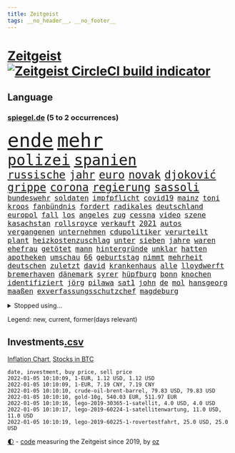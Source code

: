 ```yaml
---
title: Zeitgeist
tags: __no_header__, __no_footer__
---
```


# [Zeitgeist](https://oliz.io/zeitgeist/) [![Zeitgeist CircleCI build indicator](https://circleci.com/gh/ooz/zeitgeist.svg?style=shield)](https://circleci.com/gh/ooz/zeitgeist)

## Language

<h3><a href="https://www.spiegel.de" target="_blank">spiegel.de</a> (5 to 2 occurrences)</h3>
<p style="font-family:monospace">
<span style="font-size:32pt"><a href="news_links.html#ende" class="current">ende</a></span>
<span style="font-size:32pt"><a href="news_links.html#mehr" class="current">mehr</a></span>
<br>
<span style="font-size:25pt"><a href="news_links.html#polizei" class="current">polizei</a></span>
<span style="font-size:25pt"><a href="news_links.html#spanien" class="current">spanien</a></span>
<br>
<span style="font-size:18pt"><a href="news_links.html#russische" class="current">russische</a></span>
<span style="font-size:18pt"><a href="news_links.html#jahr" class="current">jahr</a></span>
<span style="font-size:18pt"><a href="news_links.html#euro" class="current">euro</a></span>
<span style="font-size:18pt"><a href="news_links.html#novak" class="current">novak</a></span>
<span style="font-size:18pt"><a href="news_links.html#djoković" class="current">djoković</a></span>
<span style="font-size:18pt"><a href="news_links.html#grippe" class="current">grippe</a></span>
<span style="font-size:18pt"><a href="news_links.html#corona" class="current">corona</a></span>
<span style="font-size:18pt"><a href="news_links.html#regierung" class="current">regierung</a></span>
<span style="font-size:18pt"><a href="news_links.html#sassoli" class="new">sassoli</a></span>
<br>
<span style="font-size:12pt"><a href="news_links.html#bundeswehr" class="current">bundeswehr</a></span>
<span style="font-size:12pt"><a href="news_links.html#soldaten" class="current">soldaten</a></span>
<span style="font-size:12pt"><a href="news_links.html#impfpflicht" class="current">impfpflicht</a></span>
<span style="font-size:12pt"><a href="news_links.html#covid19" class="current">covid19</a></span>
<span style="font-size:12pt"><a href="news_links.html#mainz" class="current">mainz</a></span>
<span style="font-size:12pt"><a href="news_links.html#toni" class="current">toni</a></span>
<span style="font-size:12pt"><a href="news_links.html#kroos" class="new">kroos</a></span>
<span style="font-size:12pt"><a href="news_links.html#fanbündnis" class="new">fanbündnis</a></span>
<span style="font-size:12pt"><a href="news_links.html#fordert" class="current">fordert</a></span>
<span style="font-size:12pt"><a href="news_links.html#radikales" class="new">radikales</a></span>
<span style="font-size:12pt"><a href="news_links.html#deutschland" class="current">deutschland</a></span>
<span style="font-size:12pt"><a href="news_links.html#europol" class="current">europol</a></span>
<span style="font-size:12pt"><a href="news_links.html#fall" class="current">fall</a></span>
<span style="font-size:12pt"><a href="news_links.html#los" class="current">los</a></span>
<span style="font-size:12pt"><a href="news_links.html#angeles" class="current">angeles</a></span>
<span style="font-size:12pt"><a href="news_links.html#zug" class="current">zug</a></span>
<span style="font-size:12pt"><a href="news_links.html#cessna" class="current">cessna</a></span>
<span style="font-size:12pt"><a href="news_links.html#video" class="current">video</a></span>
<span style="font-size:12pt"><a href="news_links.html#szene" class="current">szene</a></span>
<span style="font-size:12pt"><a href="news_links.html#kasachstan" class="new">kasachstan</a></span>
<span style="font-size:12pt"><a href="news_links.html#rollsroyce" class="current">rollsroyce</a></span>
<span style="font-size:12pt"><a href="news_links.html#verkauft" class="current">verkauft</a></span>
<span style="font-size:12pt"><a href="news_links.html#2021" class="current">2021</a></span>
<span style="font-size:12pt"><a href="news_links.html#autos" class="current">autos</a></span>
<span style="font-size:12pt"><a href="news_links.html#vergangenen" class="current">vergangenen</a></span>
<span style="font-size:12pt"><a href="news_links.html#unternehmen" class="current">unternehmen</a></span>
<span style="font-size:12pt"><a href="news_links.html#cdupolitiker" class="current">cdupolitiker</a></span>
<span style="font-size:12pt"><a href="news_links.html#verurteilt" class="current">verurteilt</a></span>
<span style="font-size:12pt"><a href="news_links.html#plant" class="current">plant</a></span>
<span style="font-size:12pt"><a href="news_links.html#heizkostenzuschlag" class="new">heizkostenzuschlag</a></span>
<span style="font-size:12pt"><a href="news_links.html#unter" class="current">unter</a></span>
<span style="font-size:12pt"><a href="news_links.html#sieben" class="current">sieben</a></span>
<span style="font-size:12pt"><a href="news_links.html#jahre" class="current">jahre</a></span>
<span style="font-size:12pt"><a href="news_links.html#waren" class="current">waren</a></span>
<span style="font-size:12pt"><a href="news_links.html#ehefrau" class="current">ehefrau</a></span>
<span style="font-size:12pt"><a href="news_links.html#getötet" class="current">getötet</a></span>
<span style="font-size:12pt"><a href="news_links.html#mann" class="current">mann</a></span>
<span style="font-size:12pt"><a href="news_links.html#hintergründe" class="current">hintergründe</a></span>
<span style="font-size:12pt"><a href="news_links.html#unklar" class="current">unklar</a></span>
<span style="font-size:12pt"><a href="news_links.html#hatten" class="current">hatten</a></span>
<span style="font-size:12pt"><a href="news_links.html#apotheken" class="current">apotheken</a></span>
<span style="font-size:12pt"><a href="news_links.html#umschau" class="new">umschau</a></span>
<span style="font-size:12pt"><a href="news_links.html#66" class="current">66</a></span>
<span style="font-size:12pt"><a href="news_links.html#geburtstag" class="current">geburtstag</a></span>
<span style="font-size:12pt"><a href="news_links.html#nimmt" class="current">nimmt</a></span>
<span style="font-size:12pt"><a href="news_links.html#mehrheit" class="current">mehrheit</a></span>
<span style="font-size:12pt"><a href="news_links.html#deutschen" class="current">deutschen</a></span>
<span style="font-size:12pt"><a href="news_links.html#zuletzt" class="current">zuletzt</a></span>
<span style="font-size:12pt"><a href="news_links.html#david" class="current">david</a></span>
<span style="font-size:12pt"><a href="news_links.html#krankenhaus" class="current">krankenhaus</a></span>
<span style="font-size:12pt"><a href="news_links.html#alle" class="current">alle</a></span>
<span style="font-size:12pt"><a href="news_links.html#lloydwerft" class="new">lloydwerft</a></span>
<span style="font-size:12pt"><a href="news_links.html#bremerhaven" class="new">bremerhaven</a></span>
<span style="font-size:12pt"><a href="news_links.html#dänemark" class="current">dänemark</a></span>
<span style="font-size:12pt"><a href="news_links.html#syrer" class="current">syrer</a></span>
<span style="font-size:12pt"><a href="news_links.html#hüpfburg" class="current">hüpfburg</a></span>
<span style="font-size:12pt"><a href="news_links.html#bonn" class="new">bonn</a></span>
<span style="font-size:12pt"><a href="news_links.html#knochen" class="current">knochen</a></span>
<span style="font-size:12pt"><a href="news_links.html#identifiziert" class="current">identifiziert</a></span>
<span style="font-size:12pt"><a href="news_links.html#jörg" class="current">jörg</a></span>
<span style="font-size:12pt"><a href="news_links.html#pilawa" class="new">pilawa</a></span>
<span style="font-size:12pt"><a href="news_links.html#sat1" class="current">sat1</a></span>
<span style="font-size:12pt"><a href="news_links.html#john" class="current">john</a></span>
<span style="font-size:12pt"><a href="news_links.html#de" class="current">de</a></span>
<span style="font-size:12pt"><a href="news_links.html#mol" class="new">mol</a></span>
<span style="font-size:12pt"><a href="news_links.html#hansgeorg" class="new">hansgeorg</a></span>
<span style="font-size:12pt"><a href="news_links.html#maaßen" class="new">maaßen</a></span>
<span style="font-size:12pt"><a href="news_links.html#exverfassungsschutzchef" class="new">exverfassungsschutzchef</a></span>
<span style="font-size:12pt"><a href="news_links.html#magdeburg" class="current">magdeburg</a></span>
</p>
<details>
<summary>Stopped using...</summary>
<p class="former" style="font-size:12pt">
exemplare(446) starke(446) beschließt(445) draußen(445) prüfung(445) alternativen(444) durchsucht(444) erholung(444) komplizen(444) modernen(444) schlechten(444) verschaffen(444) abends(443) außenminister(443) flick(443) konzernchef(443) persönliche(443) scheuer(443) strafmaßnahmen(443) williams(443) erfahrungen(442) kanzlerin(442) muster(442) private(442) subventionen(442) tode(442) unterschiede(442) warentest(442) anwalt(441) bessere(441) brettspiele(441) egal(441) einführen(441) elfmeter(441) fraktionschef(441) gesamte(441) nannte(441) rückschlag(441) schlag(441) sechsten(441) stil(441) verkehrsminister(441) 2000(440) angebot(440) auslöser(440) dahin(440) euphorie(440) extreme(440) mahnt(440) nachfolge(440) regieren(440) unentschieden(440) ursula(440) vorliegt(440) begrenzen(439) begründung(439) gewaltige(439) haare(439) ignoriert(439) radsport(439) bars(438) christopher(438) einzug(438) entschied(438) erneuter(438) gerecht(438) kochinstituts(438) kritische(438) kurve(438) mathias(438) wartet(438) wege(438) berlins(437) beschließen(437) co₂(437) eingebrochen(437) einziehen(437) erinnerungen(437) fahrrad(437) hinterlassen(437) horst(437) jury(437) längere(437) positionen(437) studierenden(437) tödlicher(437) zurzeit(437) 39(436) bewerber(436) bundeskanzlerin(436) coronalockdown(436) digitaler(436) festnahme(436) gearbeitet(436) gerufen(436) geschickt(436) gigantische(436) hammer(436) hansi(436) heimlich(436) microsoft(436) norbert(436) nutzte(436) preisen(436) ursachen(436) veranstaltung(436) zentrale(436) allianz(435) ankündigung(435) astrazeneca(435) ausgegeben(435) erbe(435) klimaneutral(435) koch(435) nachwuchs(435) schmidt(435) schnelltests(435) still(435) verdächtigt(435) verstärken(435) gefährden(434) kulissen(434) lob(434) opfers(434) razzia(434) regionen(434) reißt(434) trennt(434) 2023(433) anderthalb(433) anruf(433) bestes(433) bewegung(433) gelegenheit(433) nachspiel(433) regiert(433) übernahme(433) beinahe(432) deutet(432) halben(432) lager(432) neuem(432) normalität(432) schönsten(432) verteilung(432) wahre(432) arbeitslosigkeit(431) institut(431) könig(431) melanie(431) nationale(431) offensive(431) zinsen(431) üben(431) gaben(430) spektakulären(430) eindämmen(429) geklärt(429) irak(429) noten(429) schwerem(429) schwierigkeiten(429) siegte(429) transporter(429) anzeigen(428) aufbruch(428) dar(428) dieselskandal(428) digitalen(428) gekauft(428) kommunistische(428) notruf(428) rat(428) rechts(428) unten(428) 11(427) fakten(427) kanzleramtschef(427) kostet(427) spekulationen(427) zigaretten(427) zwischenzeitlich(427) begründet(426) ermittlern(426) kanzlerschaft(426) negative(426) verbände(426) 52(425) mode(425) roger(425) schottland(425) ecken(424) grünenchef(424) hürde(424) strenge(424) attacken(423) begeistert(423) exporte(423) herzen(423) kontrollen(423) spaß(423) verteidigen(423) zeugin(423) abgewiesen(422) haftstrafen(422) moskaus(422) verschwiegen(422) auftreten(421) auktion(421) brandstiftung(421) detail(421) genauso(421) option(421) rückzug(421) belege(420) drohe(420) marsch(420) mitnehmen(420) provokation(420) schwerverletzte(420) verklagen(420) einheitliche(419) hunger(419) spotify(419) weckt(419) begriff(418) frisch(418) gesichert(418) singapur(417) treiben(417) bundes(416) bushido(415) unterschrieben(415) fan(414) laufenden(414) projekte(413) hausarrest(412) nationalteam(412) spahns(412) steigern(412) america(410) coronazeiten(409) ministerien(409) pushbacks(409) aktivist(408) hohem(408) museum(408) benötigte(407) impfkommission(407) schock(407) unterdessen(407) verfolger(407) wendet(407) wiener(407) auseinandersetzung(406) flagge(406) jubeln(406) apples(404) psychisch(403) staus(403) schaut(402) gewarnt(401) intelligenz(401) intensivstation(401) künstliche(401) munition(401) suchten(401) bewaffneten(399) festhalten(399) thüringer(398) weitermachen(398) grünenchefin(397) überfall(397) laufbahn(396) prägte(395) gewannen(394) rodrigo(394) startup(394) vertraute(394) jones(393) schätzen(393) sammelte(390) ursprünglich(390) wasserstoff(388) normalerweise(385) indiana(384) offener(383) teuren(383) sammeln(382) hagen(381) schach(380) herzinfarkt(377) beheben(375) bestechung(375) coronafolgen(375) discounter(375) versammelt(373) boomt(370) vertrauten(370) unfällen(369) kilo(368) 13jährige(366) abgabe(363) flogen(361) herrschaft(361) rüstet(361) aufheben(358) heidelberg(358) 150000(357) bauarbeiten(357) biontech/pfizer(357) dosis(344) unterschrift(342) arbeitsgericht(338) infos(336) klettert(330) vereinbarung(324) völkermord(323) flächendeckend(315) panzer(312) estland(310) vormarsch(309) walterborjans(306) wunden(305) medaille(300) carlos(296) längerem(295) 53jähriger(294) indigenen(292) westberlin(287) übung(287) interessante(272) abgestürzt(268) 15jähriger(265) bewirbt(265) nationalelf(262) geschützte(261) zoff(259) enthalten(249) ferdinand(248) illusion(246) vorgesetzten(246) bildtv(242) wütenden(239) verstappens(234) erwachsen(233) erschüttern(232) motorrad(232) label(226) 2013(224) auszeichnung(224) neudelhi(222) beispiellose(221) zwickau(220) hingelegt(217) absolute(215) fronten(214) nationaltrainer(213) litten(212) johansson(211) strafverfolgung(211) fußballklub(207) gefälscht(207) lehrerverband(206) mitregieren(205) einsätze(204) verließ(201) ausgezahlt(200) organisierten(199) vorgang(199) wessen(199) laune(198) serbien(198) stein(195) us(194) bevorzugt(192) notlandung(192) menschenmenge(191) kw(189) hochrechnung(187) wussten(187) allgegenwärtig(186) umfang(186) aufzunehmen(185) vormittag(185) bauern(183) eingemischt(183) ernstfall(183) fotografen(183) profil(183) vorerkrankungen(183) wahlsieger(183) ausnahme(182) bestseller(182) pendler(182) guido(181) jahrelange(181) machtwechsel(179) ranking(179) kümmern(178) erbeutet(177) jamaika(177) rängen(176) lucas(175) besseres(174) coup(171) hebel(171) zeugnis(171) anpassen(170) instrumente(169) leuchten(169) merkwürdigen(169) misshandlung(169) russen(169) aufsichtsratschef(168) günstige(168) rezepte(168) warnungen(168) 1941(167) 72(166) stockt(166) genauer(164) verliebt(164) visa(164) 1997(163) abgeordneter(163) warteten(163) britney(162) spears(162) anwohnern(160) geldwäsche(160) verteidigungsministeriums(159) dick(158) zugestimmt(158) zwischendurch(157) gegenwart(156) nächster(156) alqaida(155) tätig(155) umzug(155) abgesehen(154) überfüllt(154) überwältigender(154) 18jährige(153) abtreibungsgesetz(153) schrecklich(150) wunderkind(150) kartellbehörde(149) kreativ(149) verkauften(149) alleingang(148) lebten(148) 31jährige(147) dankte(146) verdrängt(145) sportlern(144) metall(143) abschiebungen(142) kolumbianische(142) krater(142) oberbayern(142) rauch(142) weibliche(142) planet(141) topmanager(141) formel1pressestimmen(140) schutzmaßnahmen(140) begreifen(139) camp(139) amoklauf(138) anstatt(138) dieselfahrzeugen(138) norweger(137) 80jähriger(136) badenbaden(135) drastischer(135) chinesen(134) mobiles(134) dfbfrauen(133) get(133) kinderärzte(132) russischem(132) schwarz(132) strafmaß(132) 1976(131) geeignet(131) kulisse(131) aufwand(130) verbinden(130) autokraten(129) sechste(128) aufträge(127) polizeigewahrsam(127) 69(126) fünfkampf(126) helene(126) reiten(126) coronaleugnern(125) flüchtlingskrise(125) gewählte(124) verheiratet(124) conte(123) gewagt(123) schwierigste(123) betreffen(122) boxer(122) fatalen(122) geschätzt(122) marathon(122) unerwünscht(122) favoritenrolle(121) köpfen(121) aktivieren(120) beute(120) röttgen(120) öffentlicher(120) ten(119) bezug(118) immobilienkonzern(118) 39jähriger(117) gotteslästerung(117) entschädigt(116) hubschrauberabsturz(116) miese(116) nazivergleichen(116) wirtschaftskrise(116) 1961(115) rundfunks(115) düsseldorfer(114) herstellung(114) juristisches(114) konfisziert(114) beate(113) craig(113) machtübernahme(113) kameke(112) logistik(112) losgegangen(112) nadine(112) autokonzerne(111) freundinnen(111) durchgeführt(110) fußballbundes(110) müttern(110) wahlkampfauftakt(110) beeinflusste(109) investiert(109) coronatoten(108) göringeckardt(108) hauptgrund(108) mesut(108) pastor(108) özil(108) award(107) mordkommission(107) spielmacher(107) ausharren(106) haushalt(106) heimspiel(106) iaea(106) partien(106) tierwelt(106) exmann(104) polnischbelarussischen(104) staatsangehörigkeit(104) alias(103) friedensnobelpreisträgerin(103) hawaii(103) neuesten(103) tanzt(103) verbündeten(103) überraschende(103) limousine(102) regelungen(102) entlasten(100) prangert(100) abba(99) anführen(99) koalitionsverhandlungen(99) späte(99) verteidigte(99) voyage(99) toxische(98) volkspartei(98) zeitgleich(98) gerichtsentscheidung(97) südlichen(97) angeschlossen(96) kinderreportern(96) usstadt(96) stach(95) 30jährige(94) dealer(94) katrin(94) protokoll(94) 06(93) umbruch(93) demokratieaktivisten(92) euaußengrenze(92) geschäftsführerin(92) lahmt(92) newsblog(92) spdvorsitzende(92) staatsanwältin(92) söders(92) infektionsschutzgesetz(91) pflegeheimen(91) statistisch(91) arten(90) exklusiven(90) gesenkt(90) gestimmt(90) härtester(90) pazifik(90) tumulten(90) usmagazin(90) vertuschung(90) wobei(90) gutgehen(89) kinderinterview(89) talk(89) 3gregel(88) digitales(88) duos(88) feature(88) industriestaaten(88) nolan(88) wmqualifikation(88) angeprangert(87) angeschlagenen(87) elektrizität(87) enkelin(87) großmutter(87) kinderarzt(87) krankschreibung(87) millionengewinn(87) 19jährigen(86) berichterstatter(86) finanzhilfen(86) geschmolzen(86) chaotischsten(85) gebeutelte(85) performance(85) söldnertruppe(85) züchter(85) bundesligatopspiel(84) durchgefallen(84) eindringlich(84) immobilie(84) umgebracht(84) abhängigkeit(83) besserer(83) lithium(83) tvduell(83) versöhnlich(83) vulkaninsel(83) alnusra(82) bildet(82) biontechgründer(82) brüskiert(82) kampfstarker(82) miete(82) steak(82) blatt(80) coronaphase(80) derby(80) erholte(80) ernsthafte(80) exportiert(80) ortsteil(80) tweets(80) alberto(79) außenamt(79) coronabilanz(79) finanzkrise(79) gabriela(79) tvdebatte(79) bombenanschlag(78) burundi(78) kaperte(78) erklärungen(77) fehlentscheidung(77) komponierte(77) manipulierten(77) riskieren(77) sonderparteitag(77) zahlungsunfähigkeit(77) anleihe(76) goldmedaillengewinnerin(76) ham(76) verschlechtert(76) vulkans(76) zinszahlung(76) luc(75) nachfolgern(75) hamm(74) novatek(74) ole(74) rauswurf(74) vorträge(74) zuständigkeit(74) empfindlichen(73) kampfansage(73) rwe(73) siebenmal(73) vogel(73) weiche(73) exekutionen(72) gange(72) handschellen(72) kleineren(72) tierarten(72) verspielen(72) angesprochen(71) hitzewellen(71) jesse(71) lea(71) ovations(71) partnern(71) standing(71) zukommen(71) bewahrte(70) bundestagsfraktion(70) flaschenhalsrezession(70) hast(70) knüpfen(70) tasche(70) wich(70) energiekrise(69) exjusochef(69) löschung(69) überglücklich(69) 3ddrucker(68) lol(68) meistern(68) nachziehen(68) neuaufstellung(68) äußerten(68) beider(67) bundesverwaltungsgericht(67) europacup(67) steckten(67) abstriche(66) carolina(66) haushaltssperre(66) sam(66) suizid(66) verstand(66) zurückgezogen(66) fdppolitikerin(65) zerknirscht(65) ach(64) berufsschule(64) biene(64) blätter(64) bundesliganiederlage(64) bundesligist(64) exsprecherin(64) hengst(64) kläger(64) menschheit(64) verkündung(64) aue(63) erzgebirge(63) gewachsen(63) panama(63) selbsttests(63) strackzimmermann(63) enteignung(62) eupolitiker(62) ig(62) materialknappheit(62) sekte(62) tshirts(62) twitteraccount(62) verdachtsfall(62) gewerbe(61) hassparolen(61) saal(61) single(61) studenten(61) verwerfungen(61) dfbteam(60) entwickler(60) fassade(60) feldenkirchen(60) geklaut(60) verteidigungspolitik(60) vorschlagen(60) votiert(60) ampelverhandlungen(59) doppelspitze(59) eingefroren(59) erschlagen(59) erwartung(59) gefährt(59) importiert(59) kinderklinik(59) mond(59) unsicherheiten(59) baubranche(58) berühmter(58) bewältigte(58) co2preis(58) generäle(58) gesetzen(58) klimafreundlicher(58) övp(58) bundesebene(57) gerichtsverfahren(57) gezerrt(57) kroatische(57) national(57) schleuser(57) vereidigung(57) drastischeren(56) dschungel(56) korruptionsvorwürfe(56) magie(56) meeresgrund(56) rechtsextrem(56) späteren(56) warnstreiks(56) arsch(55) bedrängt(55) notfallzulassung(55) schallenberg(55) repräsentantenhaus(54) strafverfahren(54) durchgestochen(53) einsturz(53) medienkonzern(53) physikerin(53) priesemann(53) totgeprügelt(53) umsetzung(53) verlobt(53) verunglückte(53) viola(53) zulieferer(53) österreichischer(53) überlastung(53) haftanstalt(52) norderstedt(52) oberst(52) rechtsextremer(52) 74(51) attentate(51) drogenhandel(51) entwicklungsländern(51) kardashian(51) kommentiert(51) künstlerinnen(51) pelze(51) strommast(51) todesurteile(51) beruft(50) döpfner(50) intensivpatienten(50) jungstar(50) lieferte(50) polnischer(50) samariter(50) versorger(50) vorzugehen(50) geworben(49) großbanken(49) kommissionspräsidentin(49) komplizierter(49) milliardenstrafe(49) objekt(49) straßenbahn(49) finanzspritze(48) geschnappt(48) maskenaffäre(48) nochgesundheitsminister(48) potter(48) staatsspitze(48) ampelbündnis(47) asylsuchenden(47) baseballschläger(47) christlichen(47) parteivorstand(47) pkwmaut(47) härten(46) luitz(46) rechnungshof(46) robuste(46) sonderweg(46) verbundenen(46) verwehrt(46) absprachen(45) aufgeteilt(45) faires(45) folgende(45) verglichen(45) beschlagnahmte(44) hilfsmittel(44) oberlandesgericht(44) schärferes(44) wikileaksgründers(44) auslieferungen(43) blockabfertigung(43) europarat(43) geheimnisse(43) hinterließ(43) hochseewindparks(43) luftwaffe(43) seitenlinie(43) spieltisch(43) abschlussbericht(42) amanal(42) gruselig(42) kurz'(42) legendäre(42) marion(42) petros(42) valencia(42) waffenhandel(42) wichtigster(42) coronalockdowns(41) erlauben(41) kavala(41) willemsen(41) 14000(40) bruders(40) formulierung(40) kräftigen(40) tötungsdelikts(40) verlockend(40) ämtern(40) anwenden(39) hochhaus(39) kriegen(39) osman(39) photo(39) seibert(39) siena(39) wartezeiten(39) abschiebung(38) hinrichtungen(38) mehrmals(38) schwört(38) zugute(38) abgreifen(37) ausstoß(37) coronamedikaments(37) geflecht(37) molnupiravir(37) perfekt(37) zweifache(37) backen(36) ethikrat(36) formuliert(36) gerechtfertigt(36) schreck(36) autokäufer(35) beraubt(35) blauen(35) boykottieren(35) brandenburgischen(35) erhältlich(35) fußballs(35) hager(35) medienrummel(35) plazenta(35) reißen(35) rücknahme(35) urkunde(35) verkehrssektor(35) vorgesehen(35) dwayne(34) gefährlichste(34) mittelstand(34) schildkröten(34) sexismus(34) trophäen(34) betriebsrat(33) christiane(33) geisel(33) kamele(33) ministeramt(33) rückseite(33) 175(32) bauunternehmen(32) bemerkenswerten(32) intensiv(32) lifte(32) zahlungsschwierigkeiten(32) zoran(32) zuverlässig(32) üblicherweise(32) karibik(31) korridor(31) lärm(31) people's(31) coronadebatte(30) gefoltert(30) gegenzug(30) herber(30) impfskeptikerin(30) kleid(30) lettland(30) nicaragua(30) ostafrikanischen(30) ubahn(30) unterhaltung(30) getrennte(29) hetze(29) house(29) memmingen(29) strompreis(29) vorstellt(29) wmfinale(29) auffrischungsimpfungen(28) energiequelle(28) euinnenkommissarin(28) jahrescharts(28) kaiserslautern(28) mund(28) notrufe(28) pandemiebeschränkungen(28) regional(28) schieflage(28) sexualisierte(28) unbegründet(28) wirklichkeit(28) wirtschaftlich(28) ylva(28) ausblieb(27) coronaboosterimpfung(27) millionenwert(27) naturschutzorganisation(27) 113(26) aggressionen(26) coronakrisenstab(26) ehrlich(26) geschmack(26) juwelen(26) parlamentarischen(26) patientinnen(26) stall(26) starkes(26) teslaaktien(26) total(26) unerlaubter(26) jude(25) pufpaff(25) sachverständigenrat(25) wirtschaftsweisen(25) dosbpräsident(24) dream(24) inhaftierter(24) militärchef(24) unterschreiben(24) welthit(24) 432(23) alfons(23) geht’s(23) hörmann(23) iraker(23) kommilitonen(23) sportbund(23) aggression(22) amtsinhaber(22) definierte(22) dosb(22) nachgeschärft(22) perus(22) pickuptrucks(22) resultieren(22) schönheitswettbewerb(22) abgenommen(21) archiviert(21) baldkanzler(21) begegnet(21) gedruckt(21) kick(21) michigan(21) pflegeberufe(21) coronahotspot(20) defactoregierungschefin(20) finanzchef(20) herausforderer(20) ischgl(20) rotgrüngelbe(20) sohnes(20) usrepräsentantenhaus(20) algaddafi(19) alislam(19) bauernverband(19) billig(19) ideologische(19) machthabers(19) saif(19) wiederzuerkennen(19) atomstrom(18) extremsportler(18) größtes(18) 00(17) 43jährige(17) ausschlag(17) geschäftsführende(17) kinderbuch(17) management(17) verimpft(17) wettrennen(17) ethikratmitglied(16) gewaltbereite(16) khashoggi(16) ständiger(16) wellenbrecher(16) berechnet(15) einstimmig(15) krisenstab(15) zocken(15) überzeugten(15) bestritten(14) epsteins(14) halbmarathon(14) ligaspiele(14) organisatoren(14) schande(14) trainerdebüt(14) ussanktionen(14) ampelspitzen(13) berufsspezifische(13) beschäftige(13) kronprinz(13) menschlich(13) ministerposten(13) probezeit(13) verdopplung(13) verschiedenen(13) wta(13) attraktiver(12) beliebten(12) hildegard(12) interimscoach(12) sank(12) shakespeare(12) streitpunkt(12) texte(12) angekündigte(11) recycling(11) salzburger(11) swift(11) unterzeichnen(11) wtachef(11)
</p>
</details>
<p>Legend: <span class="new">new</span>, <span class="current">current</span>, <span class="former">former(days relevant)</span></p>

## Investments[.csv](investments.csv)

[Inflation Chart](https://inflationchart.com),
[Stocks in BTC](https://stonksinbtc.xyz/)

```
date, investment, buy price, sell price
2022-01-05 10:10:09, 1-EUR, 1.12 USD, 1.12 USD
2022-01-05 10:10:09, 1-EUR, 7.19 CNY, 7.19 CNY
2022-01-05 10:10:10, crude-oil-brent-barrel, 79.83 USD, 79.83 USD
2022-01-05 10:10:10, gold-10g, 540.03 EUR, 511.97 EUR
2022-01-05 10:10:16, lego-2019-30365-1-satellit, 4.0 USD, 4.0 USD
2022-01-05 10:10:17, lego-2019-60224-1-satellitenwartung, 11.0 USD, 11.0 USD
2022-01-05 10:10:19, lego-2019-60225-1-rovertestfahrt, 25.0 USD, 25.0 USD
```

<footer>
<a href="javascript:toggleTheme()" class="nav">🌓</a>
- <a href="https://github.com/ooz/zeitgeist">code</a> measuring the Zeitgeist since 2019, by <a href="https://oliz.io">oz</a>
</footer>
